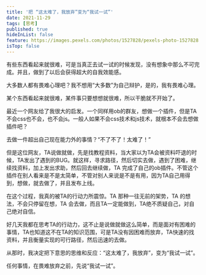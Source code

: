 ```yaml
---
title: '把 “这太难了，我放弃”变为“我试一试”'
date: 2021-11-29
tags: [思考]
published: true
hideInList: false
feature: https://images.pexels.com/photos/1527828/pexels-photo-1527828.jpeg
isTop: false
---
```

有些东西看起来就很难，可是当真正去试一试的时候发现，没有想象中那么不可完成。并且，做到了以后会获得超大的自我效能感。

<!--more-->


大多数人都有畏难心理吧？我不想用“大多数”为自己辩护，是的，我有畏难心理。

某个东西看起来就很难，某件事只要想想就很难，所以干脆就不开始了。

最近一个网友给了我很大的启发。一个同样用ob的群友，想做一个插件，但是TA 不会css也不会，也不会js。一般人如果不会css技术和js技术，就根本不会去想做插件吧？

去做一件超出自己现在能力外的事情？“不了不了！太难了！”

但是这位网友，TA说做就做，先是找教程资料，当大家以为TA会被资料吓退的时候，TA发出了遇到的BUG。就这样，寻求路径，然后切实去做，遇到了困难，继续找资料，加上发出求助，然后回去继续做，TA 完成了自己的ob插件。不管这个插件在别人看来是不是太简单，不管对别人来说是不是有用，因为TA自己用得到，想做，就去做了，并且发布上线。

在这个过程，我真的被TA的行动力所震惊。TA 那种一往无前的架势，TA 的想法，不会只停留在想，TA 会去做，而且TA一定能做到，TA绝不质疑自己，对自己绝对自信。

好几天我都在思考TA的行动力，这不止是说做就做这么简单，而是面对有困难的事情，TA也知道这不在TA的知识范围，可是TA没有因困难而放弃，TA快速的找资料，并且衡量实现的可行路径，然后迅速的去做。

从那时，我决定把下意思的思维和反应：“这太难了，我放弃”，变为“我试一试”。

任何事情，在畏难放弃之前，先说“我试一试”。
